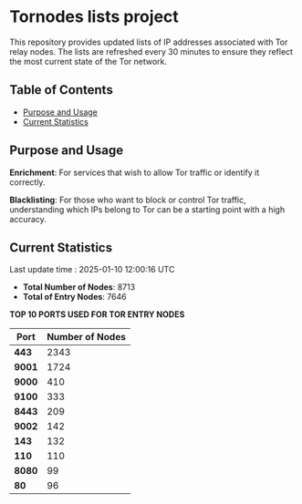# Tornodes lists project

This repository provides updated lists of IP addresses associated with Tor relay nodes. The lists are refreshed every 30 minutes to ensure they reflect the most current state of the Tor network.

## Table of Contents

- [Purpose and Usage](#purpose-and-usage)
- [Current Statistics](#current-statistics)


## Purpose and Usage

**Enrichment**: For services that wish to allow Tor traffic or identify it correctly.

**Blacklisting**: For those who want to block or control Tor traffic, understanding which IPs belong to Tor can be a starting point with a high accuracy.

## Current Statistics

Last update time : 2025-01-10 12:00:16 UTC

- **Total Number of Nodes**: 8713
- **Total of Entry Nodes**: 7646

**TOP 10 PORTS USED FOR TOR ENTRY NODES**

| **Port** | **Number of Nodes** |
|------|-----------------|
| **443**   | 2343  |
| **9001**   | 1724  |
| **9000**   | 410  |
| **9100**   | 333  |
| **8443**   | 209  |
| **9002**   | 142  |
| **143**   | 132  |
| **110**   | 110  |
| **8080**   | 99  |
| **80**   | 96  |


